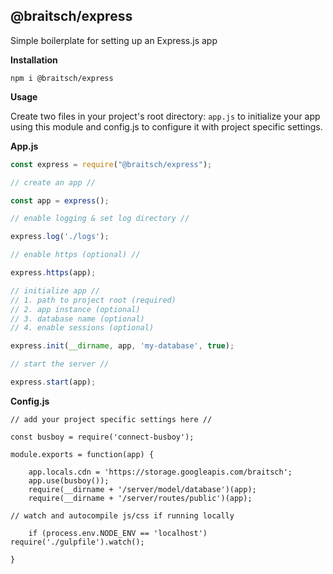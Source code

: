 ## @braitsch/express

Simple boilerplate for setting up an Express.js app

**Installation**

`npm i @braitsch/express`

**Usage**

Create two files in your project's root directory: `app.js` to initialize your app using this module and config.js to configure it with project specific settings.

**App.js**

```javascript
const express = require("@braitsch/express");

// create an app //

const app = express();

// enable logging & set log directory //

express.log('./logs');

// enable https (optional) //

express.https(app);

// initialize app //
// 1. path to project root (required)
// 2. app instance (optional)
// 3. database name (optional)
// 4. enable sessions (optional)

express.init(__dirname, app, 'my-database', true);

// start the server //

express.start(app);
```

**Config.js**

```
// add your project specific settings here //

const busboy = require('connect-busboy');

module.exports = function(app) {

	app.locals.cdn = 'https://storage.googleapis.com/braitsch';
	app.use(busboy());
	require(__dirname + '/server/model/database')(app);
	require(__dirname + '/server/routes/public')(app);

// watch and autocompile js/css if running locally

	if (process.env.NODE_ENV == 'localhost') require('./gulpfile').watch();

}
```

